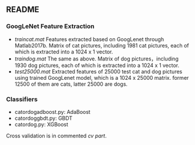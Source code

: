 ## README
### GoogLeNet Feature Extraction
* *traincat.mat* Features extracted based on GoogLenet through Matlab2017b. Matrix of cat pictures, including 1981 cat pictures, each of which is extracted into a 1024 x 1 vector. 
* *traindog.mat* The same as above. Matrix of dog pictures，including 1930 dog pictures, each of which is extracted into a 1024 x 1 vector. 
* *test25000.mat* Extracted features of 25000 test cat and dog pictures using trained GoogLenet model, which is a 1024 x 25000 matrix. former 12500 of them are cats, latter 25000 are dogs.

### Classifiers
* catordogadboost.py: AdaBoost
* catordoggbdt.py: GBDT
* catordog.py: XGBoost

Cross validation is in commented *cv part*.
